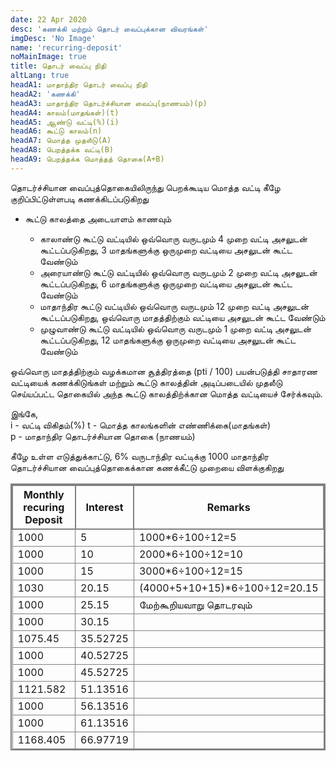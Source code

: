 ```yaml
---
date: 22 Apr 2020
desc: 'கணக்கி மற்றும் தொடர் வைப்புக்கான விவரங்கள்'
imgDesc: 'No Image'
name: 'recurring-deposit'
noMainImage: true
title: தொடர் வைப்பு நிதி
altLang: true
headA1: மாதாந்திர தொடர் வைப்பு நிதி
headA2: 'கணக்கி'
headA3: மாதாந்திர தொடர்ச்சியான வைப்பு(நாணயம்)(p)
headA4: காலம்(மாதங்கள்)(t)
headA5: ஆண்டு வட்டி(%)(i)
headA6: கூட்டு காலம்(n)
headA7: மொத்த முதலீடு(A)
headA8: பெறத்தக்க வட்டி(B)
headA9: பெறத்தக்க மொத்தத் தொகை(A+B)
---
```

தொடர்ச்சியான வைப்புத்தொகையிலிருந்து பெறக்கூடிய மொத்த வட்டி கீழே குறிப்பிட்டுள்ளபடி கணக்கிடப்படுகிறது

- கூட்டு காலத்தை அடையாளம் காணவும்

    - காலாண்டு கூட்டு வட்டியில் ஒவ்வொரு வருடமும் 4 முறை வட்டி அசலுடன் கூட்டப்படுகிறது, 3 மாதங்களுக்கு ஒருமுறை வட்டியை அசலுடன் கூட்ட வேண்டும்  
    - அரையாண்டு கூட்டு வட்டியில் ஒவ்வொரு வருடமும் 2 முறை வட்டி அசலுடன் கூட்டப்படுகிறது, 6 மாதங்களுக்கு ஒருமுறை வட்டியை அசலுடன் கூட்ட வேண்டும்  
    - மாதாந்திர கூட்டு வட்டியில் ஒவ்வொரு வருடமும் 12 முறை வட்டி அசலுடன் கூட்டப்படுகிறது, ஒவ்வொரு மாதத்திற்கும் வட்டியை அசலுடன் கூட்ட வேண்டும்
    - முழுவாண்டு கூட்டு வட்டியில் ஒவ்வொரு வருடமும் 1 முறை வட்டி அசலுடன் கூட்டப்படுகிறது, 12 மாதங்களுக்கு ஒருமுறை வட்டியை அசலுடன் கூட்ட வேண்டும்

ஒவ்வொரு மாதத்திற்கும் வழக்கமான சூத்திரத்தை (pti / 100) பயன்படுத்தி சாதாரண வட்டியைக் கணக்கிடுங்கள் மற்றும் கூட்டு காலத்தின் அடிப்படையில் முதலீடு செய்யப்பட்ட தொகையில் அந்த கூட்டு காலத்திற்க்கான மொத்த வட்டியைச் சேர்க்கவும்.

இங்கே,  
i - வட்டி விகிதம்(%) 
t - மொத்த காலங்களின் எண்ணிக்கை(மாதங்கள்)  
p - மாதாந்திர தொடர்ச்சியான தொகை (நாணயம்)

கீழே உள்ள எடுத்துக்காட்டு, 6% வருடாந்திர வட்டிக்கு 1000 மாதாந்திர தொடர்ச்சியான வைப்புத்தொகைக்கான கணக்கீட்டு முறையை விளக்குகிறது

| Monthly recuring Deposit | Interest | Remarks |
|---------------------------|----------|---------|
| 1000                      | 5        | 1000*6&#247;100&#247;12=5        |
| 1000                      | 10       | 2000*6&#247;100&#247;12=10        |
| 1000                      | 15       | 3000*6&#247;100&#247;12=15        |
| 1030                      | 20.15    | (4000+5+10+15)*6&#247;100&#247;12=20.15        |
| 1000                      | 25.15    | மேற்கூறியவாறு தொடரவும்        |
| 1000                      | 30.15    |         |
| 1075.45                   | 35.52725 |         |
| 1000                      | 40.52725 |         |
| 1000                      | 45.52725 |         |
| 1121.582                  | 51.13516 |         |
| 1000                      | 56.13516 |         |
| 1000                      | 61.13516 |         |
| 1168.405                  | 66.97719 |         |


<style>   
table{
    border-collapse: collapse;
    border-spacing: 0;
    border:2px solid gray;
}

th{
    border:2px solid gray;
}

td{
    border:1px solid gray;
}
</style>